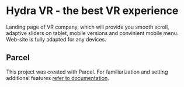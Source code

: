 # Hydra VR - the best VR experience

Landing page of VR company, which will provide you smooth scroll, adaptive sliders on tablet, mobile versions and convinient mobile menu. Web-site is fully adapted for any devices. 

## Parcel

This project was created with Parcel. For familiarization and setting additional features [refer to documentation](https://parceljs.org/).
